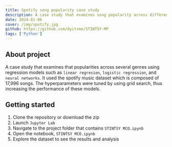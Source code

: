 ```yaml
---
title: Spotify song popularity case study
description: A case study that examines song popularity across different genres using machine learning.
date: 2024-01-06
cover: /img/spotify.jpg
github: https://github.com/dyitsme/STINTSY-MP
tags: ['Python']
---
```

## About project

A case study that examines that popularities across several genres using regression models such as `linear regresion`, `logistic regression`, and `neural networks`. It used the spotify music dataset which is composed of 17,996 songs. The hyperparameters were tuned by using grid search, thus increasing the performance of these models. 

## Getting started
1. Clone the repository or download the zip
2. Launch `Jupyter Lab`
3. Navigate to the project folder that contains `STINTSY MCO.ipynb`
4. Open the notebook, `STINTSY MCO.ipynb`
5. Explore the dataset to see the results and analysis
